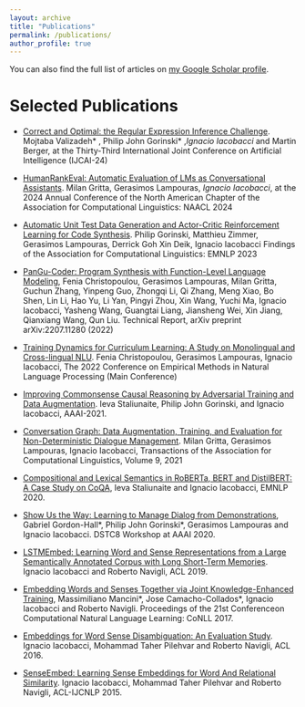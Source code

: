 ```yaml
---
layout: archive
title: "Publications"
permalink: /publications/
author_profile: true
---
```


You can also find the full list of articles on [my Google Scholar profile](https://scholar.google.com/citations?user=zOmsu9EAAAAJ).


Selected Publications
======

* [Correct and Optimal: the Regular Expression Inference Challenge](https://www.ijcai.org/proceedings/2024/717). Mojtaba Valizadeh* , Philip John Gorinski* ,*Ignacio Iacobacci* and Martin Berger, at the Thirty-Third International Joint Conference on Artificial Intelligence (IJCAI-24)

* [HumanRankEval: Automatic Evaluation of LMs as Conversational Assistants](https://aclanthology.org/2024.naacl-long.456/). Milan Gritta, Gerasimos Lampouras, *Ignacio Iacobacci*,  at the 2024 Annual Conference of the North American Chapter of the Association for Computational Linguistics: NAACL 2024

* [Automatic Unit Test Data Generation and Actor-Critic Reinforcement Learning for Code Synthesis](https://aclanthology.org/2023.findings-emnlp.28/). Philip Gorinski, Matthieu Zimmer, Gerasimos Lampouras, Derrick Goh Xin Deik, Ignacio Iacobacci Findings of the Association for Computational Linguistics: EMNLP 2023

* [PanGu-Coder: Program Synthesis with Function-Level Language Modeling](https://arxiv.org/abs/2207.11280), Fenia Christopoulou, Gerasimos Lampouras, Milan Gritta, Guchun Zhang, Yinpeng Guo, Zhongqi Li, Qi Zhang, Meng Xiao, Bo Shen, Lin Li, Hao Yu, Li Yan, Pingyi Zhou, Xin Wang, Yuchi Ma, Ignacio Iacobacci, Yasheng Wang, Guangtai Liang, Jiansheng Wei, Xin Jiang, Qianxiang Wang, Qun Liu. Technical Report, arXiv preprint arXiv:2207.11280 (2022)

* [Training Dynamics for Curriculum Learning: A Study on Monolingual and Cross-lingual NLU](https://aclanthology.org/2022.emnlp-main.167/). Fenia Christopoulou, Gerasimos Lampouras, Ignacio Iacobacci, The 2022 Conference on Empirical Methods in Natural Language Processing (Main Conference)

* [Improving Commonsense Causal Reasoning by Adversarial Training and Data Augmentation](https://aaai.org/papers/13834-improving-commonsense-causal-reasoning-by-adversarial-training-and-data-augmentation/). Ieva Staliunaite, Philip John Gorinski, and Ignacio Iacobacci, AAAI-2021.

* [Conversation Graph: Data Augmentation, Training, and Evaluation for Non-Deterministic Dialogue Management](https://aclanthology.org/2021.tacl-1.3/). Milan Gritta, Gerasimos Lampouras, Ignacio Iacobacci, Transactions of the Association for Computational Linguistics, Volume 9, 2021

* [Compositional and Lexical Semantics in RoBERTa, BERT and DistilBERT: A Case Study on CoQA](https://aclanthology.org/2020.emnlp-main.573/), Ieva Staliunaite and Ignacio Iacobacci, EMNLP 2020.

* [Show Us the Way: Learning to Manage Dialog from Demonstrations](https://arxiv.org/abs/2004.08114), Gabriel Gordon-Hall*, Philip John Gorinski*, Gerasimos Lampouras and Ignacio Iacobacci. DSTC8 Workshop at AAAI 2020.

* [LSTMEmbed: Learning Word and Sense Representations from a Large Semantically Annotated Corpus with Long Short-Term Memories](https://aclanthology.org/P19-1165/). Ignacio Iacobacci and Roberto Navigli, ACL 2019.

* [Embedding Words and Senses Together via Joint Knowledge-Enhanced Training](https://aclanthology.org/K17-1012/), Massimiliano Mancini*, Jose Camacho-Collados*, Ignacio Iacobacci and Roberto Navigli. Proceedings of the 21st Conferenceon Computational Natural Language Learning: CoNLL 2017.

* [Embeddings for Word Sense Disambiguation: An Evaluation Study](https://aclanthology.org/P16-1085/). Ignacio Iacobacci, Mohammad Taher Pilehvar and Roberto Navigli, ACL 2016.

* [SenseEmbed: Learning Sense Embeddings for Word And Relational Similarity](https://aclanthology.org/P15-1010/). Ignacio Iacobacci, Mohammad Taher Pilehvar and Roberto Navigli, ACL-IJCNLP 2015.
